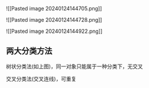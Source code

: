 ![[Pasted image 20240124144705.png]]


![[Pasted image 20240124144728.png]]

![[Pasted image 20240124144922.png]]

## 两大分类方法

树状分类法(如上图)，同一对象只能属于一种分类下，无交叉

交叉分类法(交叉连线)，可重复